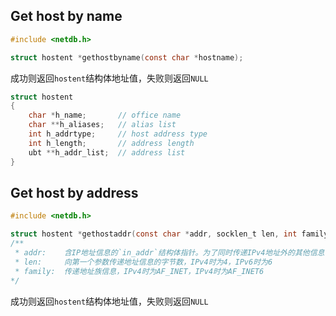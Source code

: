 ## Get host by name

```C
#include <netdb.h>

struct hostent *gethostbyname(const char *hostname);
```

成功则返回`hostent`结构体地址值，失败则返回`NULL`

```C
struct hostent
{
    char *h_name;       // office name
    char **h_aliases;   // alias list
    int h_addrtype;     // host address type
    int h_length;       // address length 
    ubt **h_addr_list;  // address list
}
```

## Get host by address

```C
#include <netdb.h>

struct hostent *gethostaddr(const char *addr, socklen_t len, int family);
/**
 * addr:    含IP地址信息的`in_addr`结构体指针。为了同时传递IPv4地址外的其他信息，该变量的类型声明为char指针
 * len:     向第一个参数传递地址信息的字节数，IPv4时为4，IPv6时为6
 * family:  传递地址族信息，IPv4时为AF_INET，IPv4时为AF_INET6
*/
```

成功则返回`hostent`结构体地址值，失败则返回`NULL`
